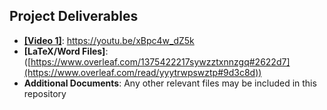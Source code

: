 ## Project Deliverables

- **[[Video 1]]([url](https://youtu.be/xBpc4w_dZ5k))**: https://youtu.be/xBpc4w_dZ5k
- **[LaTeX/Word Files]**:([https://www.overleaf.com/1375422217sywzztxnnzgq#2622d7](https://www.overleaf.com/read/yyytrwpswztp#9d3c8d))
- **Additional Documents**: Any other relevant files may be included in this repository  
